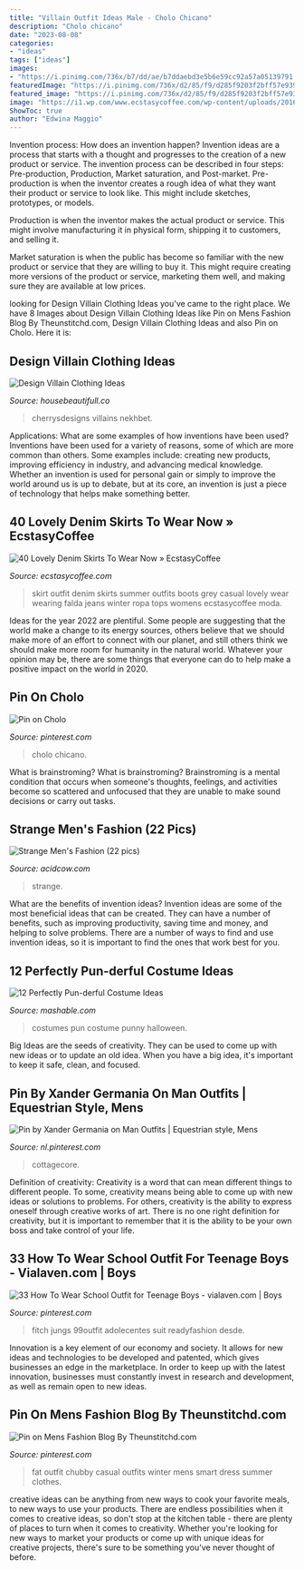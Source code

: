 ```yaml
---
title: "Villain Outfit Ideas Male - Cholo Chicano"
description: "Cholo chicano"
date: "2023-08-08"
categories:
- "ideas"
tags: ["ideas"]
images:
- "https://i.pinimg.com/736x/b7/dd/ae/b7ddaebd3e5b6e59cc92a57a05139791.jpg"
featuredImage: "https://i.pinimg.com/736x/d2/85/f9/d285f9203f2bff57e9391e0b7eee31c8.jpg"
featured_image: "https://i.pinimg.com/736x/d2/85/f9/d285f9203f2bff57e9391e0b7eee31c8.jpg"
image: "https://i1.wp.com/www.ecstasycoffee.com/wp-content/uploads/2016/10/Denim-Skirt-Outfit5.jpg?resize=343%2C806"
ShowToc: true
author: "Edwina Maggio"
---
```



Invention process: How does an invention happen?
Invention ideas are a process that starts with a thought and progresses to the creation of a new product or service. The invention process can be described in four steps: Pre-production, Production, Market saturation, and Post-market.
Pre-production is when the inventor creates a rough idea of what they want their product or service to look like. This might include sketches, prototypes, or models.

Production is when the inventor makes the actual product or service. This might involve manufacturing it in physical form, shipping it to customers, and selling it.

Market saturation is when the public has become so familiar with the new product or service that they are willing to buy it. This might require creating more versions of the product or service, marketing them well, and making sure they are available at low prices.

	

		
looking for Design Villain Clothing Ideas you've came to the right place. We have 8 Images about Design Villain Clothing Ideas like Pin on Mens Fashion Blog By Theunstitchd.com, Design Villain Clothing Ideas and also Pin on Cholo. Here it is:
		
    
## Design Villain Clothing Ideas

<img loading=lazy src="https://i.pinimg.com/736x/9c/51/29/9c5129e4b675a9f2c1b2e7001a6e0732.jpg" onerror="this.onerror=null;this.src='https://tse2.mm.bing.net/th?id=OIP.geG2DmN5VJYKTWnnHmgu1QHaLt&amp;pid=15.1';" alt="Design Villain Clothing Ideas">

_Source: housebeautifull.co_

>cherrysdesigns villains nekhbet. 

	

Applications: What are some examples of how inventions have been used?
Inventions have been used for a variety of reasons, some of which are more common than others. Some examples include: creating new products, improving efficiency in industry, and advancing medical knowledge. Whether an invention is used for personal gain or simply to improve the world around us is up to debate, but at its core, an invention is just a piece of technology that helps make something better.

    
## 40 Lovely Denim Skirts To Wear Now » EcstasyCoffee

<img loading=lazy src="https://i1.wp.com/www.ecstasycoffee.com/wp-content/uploads/2016/10/Denim-Skirt-Outfit5.jpg?resize=343%2C806" onerror="this.onerror=null;this.src='https://tse1.mm.bing.net/th?id=OIP.5BMhRnCsbho0WxPc0WzN3QHaRZ&amp;pid=15.1';" alt="40 Lovely Denim Skirts To Wear Now » EcstasyCoffee">

_Source: ecstasycoffee.com_

>skirt outfit denim skirts summer outfits boots grey casual lovely wear wearing falda jeans winter ropa tops womens ecstasycoffee moda. 

	

Ideas for the year 2022 are plentiful. Some people are suggesting that the world make a change to its energy sources, others believe that we should make more of an effort to connect with our planet, and still others think we should make more room for humanity in the natural world. Whatever your opinion may be, there are some things that everyone can do to help make a positive impact on the world in 2020.

    
## Pin On Cholo

<img loading=lazy src="https://i.pinimg.com/736x/b7/dd/ae/b7ddaebd3e5b6e59cc92a57a05139791.jpg" onerror="this.onerror=null;this.src='https://tse4.mm.bing.net/th?id=OIP.DSVJWbJGBAc_BLEY7YW6EwHaJ8&amp;pid=15.1';" alt="Pin on Cholo">

_Source: pinterest.com_

>cholo chicano. 

	

What is brainstroming?
What is brainstroming? Brainstroming is a mental condition that occurs when someone's thoughts, feelings, and activities become so scattered and unfocused that they are unable to make sound decisions or carry out tasks.

    
## Strange Men&#039;s Fashion (22 Pics)

<img loading=lazy src="https://cdn.acidcow.com/pics/20100120/strange_mens_fashion_19.jpg" onerror="this.onerror=null;this.src='https://tse2.mm.bing.net/th?id=OIP.rt0gI17WHEuQr7f-e9NZVwHaMQ&amp;pid=15.1';" alt="Strange Men&#039;s Fashion (22 pics)">

_Source: acidcow.com_

>strange. 

	

What are the benefits of invention ideas?
Invention ideas are some of the most beneficial ideas that can be created. They can have a number of benefits, such as improving productivity, saving time and money, and helping to solve problems. There are a number of ways to find and use invention ideas, so it is important to find the ones that work best for you.

    
## 12 Perfectly Pun-derful Costume Ideas

<img loading=lazy src="https://i.imgur.com/X5hZZvD.jpg" onerror="this.onerror=null;this.src='https://tse4.mm.bing.net/th?id=OIP.572nBzVroXz-T0wlxTB8sAAAAA&amp;pid=15.1';" alt="12 Perfectly Pun-derful Costume Ideas">

_Source: mashable.com_

>costumes pun costume punny halloween. 

	

Big Ideas are the seeds of creativity. They can be used to come up with new ideas or to update an old idea. When you have a big idea, it's important to keep it safe, clean, and focused.

    
## Pin By Xander Germania On Man Outfits | Equestrian Style, Mens

<img loading=lazy src="https://i.pinimg.com/736x/d2/85/f9/d285f9203f2bff57e9391e0b7eee31c8.jpg" onerror="this.onerror=null;this.src='https://tse1.mm.bing.net/th?id=OIP.Hzv2BgZ8AUNXo8mbaxyLzQHaLH&amp;pid=15.1';" alt="Pin by Xander Germania on Man Outfits | Equestrian style, Mens">

_Source: nl.pinterest.com_

>cottagecore. 

	

Definition of creativity:
Creativity is a word that can mean different things to different people. To some, creativity means being able to come up with new ideas or solutions to problems. For others, creativity is the ability to express oneself through creative works of art. There is no one right definition for creativity, but it is important to remember that it is the ability to be your own boss and take control of your life.

    
## 33 How To Wear School Outfit For Teenage Boys - Vialaven.com | Boys

<img loading=lazy src="https://i.pinimg.com/736x/d2/fa/2a/d2fa2abec588598d06802ee2e92097a6.jpg" onerror="this.onerror=null;this.src='https://tse3.mm.bing.net/th?id=OIP.pYDI86rQXuP4i7rXu4OOZgHaNU&amp;pid=15.1';" alt="33 How To Wear School Outfit for Teenage Boys - vialaven.com | Boys">

_Source: pinterest.com_

>fitch jungs 99outfit adolecentes suit readyfashion desde. 

	

Innovation is a key element of our economy and society. It allows for new ideas and technologies to be developed and patented, which gives businesses an edge in the marketplace. In order to keep up with the latest innovation, businesses must constantly invest in research and development, as well as remain open to new ideas.

    
## Pin On Mens Fashion Blog By Theunstitchd.com

<img loading=lazy src="https://i.pinimg.com/736x/de/cf/69/decf69c159955f584447022de42c7037.jpg" onerror="this.onerror=null;this.src='https://tse4.mm.bing.net/th?id=OIP.TsQrjcEPa1HixucqjBg5EgHaRi&amp;pid=15.1';" alt="Pin on Mens Fashion Blog By Theunstitchd.com">

_Source: pinterest.com_

>fat outfit chubby casual outfits winter mens smart dress summer clothes. 

	

creative ideas can be anything from new ways to cook your favorite meals, to new ways to use your products. There are endless possibilities when it comes to creative ideas, so don't stop at the kitchen table - there are plenty of places to turn when it comes to creativity. Whether you're looking for new ways to market your products or come up with unique ideas for creative projects, there's sure to be something you've never thought of before.


